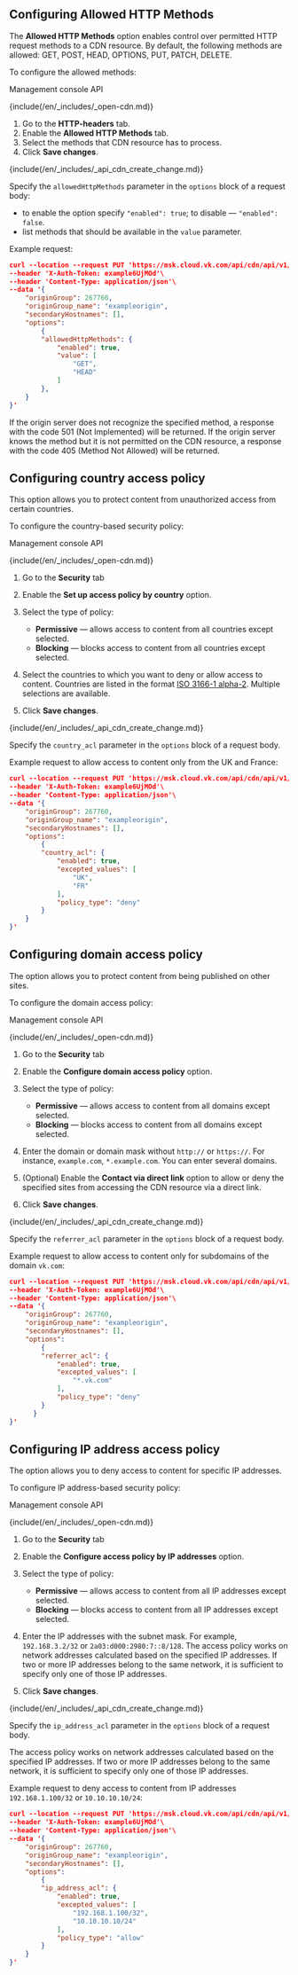 ## Configuring Allowed HTTP Methods

The **Allowed HTTP Methods** option enables control over permitted HTTP request methods to a CDN resource. By default, the following methods are allowed: GET, POST, HEAD, OPTIONS, PUT, PATCH, DELETE.

To configure the allowed methods:

<tabs>
<tablist>
<tab>Management console</tab>
<tab>API</tab>
</tablist>
<tabpanel>

{include(/en/_includes/_open-cdn.md)}

1. Go to the **HTTP-headers** tab.
1. Enable the **Allowed HTTP Methods** tab.
1. Select the methods that CDN resource has to process.
1. Click **Save changes**.

</tabpanel>
<tabpanel>

{include(/en/_includes/_api_cdn_create_change.md)}

Specify the `allowedHttpMethods` parameter in the `options` block of a request body:

- to enable the option specify `"enabled": true`; to disable — `"enabled": false`.
- list methods that should be available in the `value` parameter.

Example request:

```json
curl --location --request PUT 'https://msk.cloud.vk.com/api/cdn/api/v1/projects/examplef8f67/resources/175281'\
--header 'X-Auth-Token: example6UjMOd'\
--header 'Content-Type: application/json'\
--data '{
    "originGroup": 267760,
    "originGroup_name": "exampleorigin",
    "secondaryHostnames": [],
    "options":
        {
        "allowedHttpMethods": {
            "enabled": true,
            "value": [
                "GET",
                "HEAD"
            ]
        },
    }
}'
```

</tabpanel>
</tabs>

If the origin server does not recognize the specified method, a response with the code 501 (Not Implemented) will be returned. If the origin server knows the method but it is not permitted on the CDN resource, a response with the code 405 (Method Not Allowed) will be returned.

## Configuring country access policy

This option allows you to protect content from unauthorized access from certain countries.

To configure the country-based security policy:

<tabs>
<tablist>
<tab>Management console</tab>
<tab>API</tab>
</tablist>
<tabpanel>

{include(/en/_includes/_open-cdn.md)}

1. Go to the **Security** tab
1. Enable the **Set up access policy by country** option.
1. Select the type of policy:

   - **Permissive** — allows access to content from all countries except selected.
   - **Blocking** —  blocks access to content from all countries except selected.

1. Select the countries to which you want to deny or allow access to content. Countries are listed in the format [ISO 3166-1 alpha-2](https://www.iso.org/en/iso-3166-country-codes.html). Multiple selections are available.
1. Click **Save changes**.

</tabpanel>
<tabpanel>

{include(/en/_includes/_api_cdn_create_change.md)}

Specify the `country_acl` parameter in the `options` block of a request body.

Example request to allow access to content only from the UK and France:

```json
curl --location --request PUT 'https://msk.cloud.vk.com/api/cdn/api/v1/projects/examplef8f67/resources/175281'\
--header 'X-Auth-Token: example6UjMOd'\
--header 'Content-Type: application/json'\
--data '{
    "originGroup": 267760,
    "originGroup_name": "exampleorigin",
    "secondaryHostnames": [],
    "options":
        {
        "country_acl": {
            "enabled": true,
            "excepted_values": [
                "UK",
                "FR"
            ],
            "policy_type": "deny"
        }
    }
}'
```

</tabpanel>
</tabs>

## Configuring domain access policy

The option allows you to protect content from being published on other sites.

To configure the domain access policy:

<tabs>
<tablist>
<tab>Management console</tab>
<tab>API</tab>
</tablist>
<tabpanel>

{include(/en/_includes/_open-cdn.md)}

1. Go to the **Security** tab
1. Enable the **Configure domain access policy** option.
1. Select the type of policy:

   - **Permissive** — allows access to content from all domains except selected.
   - **Blocking** —  blocks access to content from all domains except selected.

1. Enter the domain or domain mask without `http://` or `https://`. For instance, `example.com`, `*.example.com`. You can enter several domains.
1. (Optional) Enable the **Contact via direct link** option to allow or deny the specified sites from accessing the CDN resource via a direct link.
1. Click **Save changes**.

</tabpanel>
<tabpanel>

{include(/en/_includes/_api_cdn_create_change.md)}

Specify the `referrer_acl` parameter in the `options` block of a request body.

Example request to allow access to content only for subdomains of the domain `vk.com`:

```json
curl --location --request PUT 'https://msk.cloud.vk.com/api/cdn/api/v1/projects/examplef8f67/resources/175281'\
--header 'X-Auth-Token: example6UjMOd'\
--header 'Content-Type: application/json'\
--data '{
    "originGroup": 267760,
    "originGroup_name": "exampleorigin",
    "secondaryHostnames": [],
    "options":
        {
        "referrer_acl": {
            "enabled": true,
            "excepted_values": [
                "*.vk.com"
            ],
            "policy_type": "deny"
        }
      }
}'
```

</tabpanel>
</tabs>

## Configuring IP address access policy

The option allows you to deny access to content for specific IP addresses.

To configure IP address-based security policy:

<tabs>
<tablist>
<tab>Management console</tab>
<tab>API</tab>
</tablist>
<tabpanel>

{include(/en/_includes/_open-cdn.md)}

1. Go to the **Security** tab
1. Enable the **Configure access policy by IP addresses** option.
1. Select the type of policy:

   - **Permissive** — allows access to content from all IP addresses except selected.
   - **Blocking** —  blocks access to content from all IP addresses except selected.

1. Enter the IP addresses with the subnet mask. For example, `192.168.3.2/32` or `2a03:d000:2980:7::8/128`. The access policy works on network addresses calculated based on the specified IP addresses. If two or more IP addresses belong to the same network, it is sufficient to specify only one of those IP addresses.
1. Click **Save changes**.

</tabpanel>
<tabpanel>

{include(/en/_includes/_api_cdn_create_change.md)}

Specify the `ip_address_acl` parameter in the `options` block of a request body.

The access policy works on network addresses calculated based on the specified IP addresses. If two or more IP addresses belong to the same network, it is sufficient to specify only one of those IP addresses.

Example request to deny access to content from IP addresses `192.168.1.100/32` or `10.10.10.10/24`:

```json
curl --location --request PUT 'https://msk.cloud.vk.com/api/cdn/api/v1/projects/examplef8f67/resources/175281'\
--header 'X-Auth-Token: example6UjMOd'\
--header 'Content-Type: application/json'\
--data '{
    "originGroup": 267760,
    "originGroup_name": "exampleorigin",
    "secondaryHostnames": [],
    "options":
        {
        "ip_address_acl": {
            "enabled": true,
            "excepted_values": [
                "192.168.1.100/32",
                "10.10.10.10/24"
            ],
            "policy_type": "allow"
        }
    }
}'

```

</tabpanel>
</tabs>
